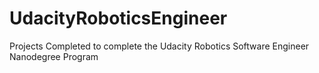# UdacityRoboticsEngineer
Projects Completed to complete the Udacity Robotics Software Engineer Nanodegree Program
